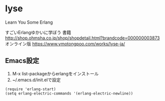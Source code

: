 # lyse
Learn You Some Erlang

すごいErlangゆかいに学ぼう
書籍
http://shop.ohmsha.co.jp/shop/shopdetail.html?brandcode=000000003873
オンライン版
https://www.ymotongpoo.com/works/lyse-ja/

## Emacs設定

1. M-x list-packageからerlangをインストール
2. ~/.emacs.d/init.elで設定

```
(require 'erlang-start)
(setq erlang-electric-commands '(erlang-electric-newline))
```
